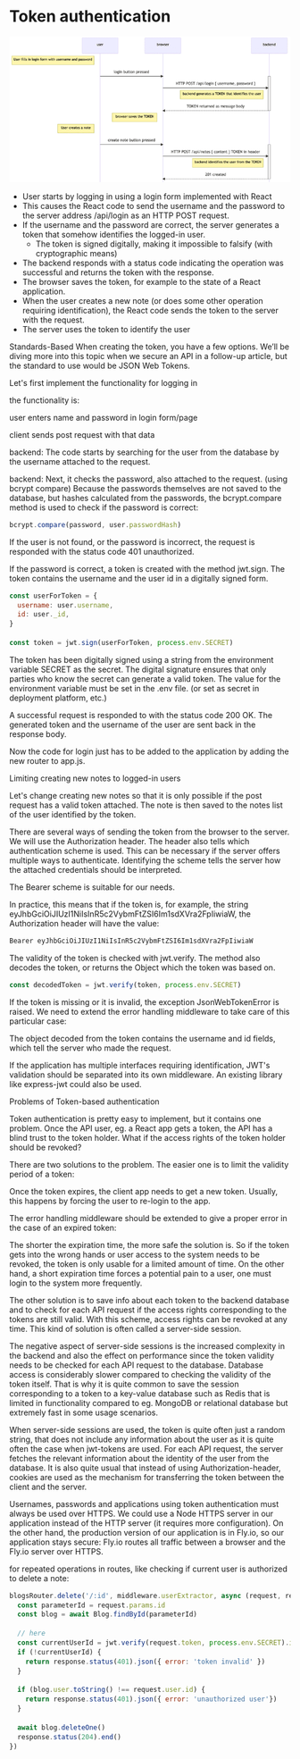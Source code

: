 # Token authentication

![token-authentication-principles](./16new.png)

- User starts by logging in using a login form implemented with React
- This causes the React code to send the username and the password to the server address /api/login as an HTTP POST request.
- If the username and the password are correct, the server generates a token that somehow identifies the logged-in user.
    - The token is signed digitally, making it impossible to falsify (with cryptographic means)
- The backend responds with a status code indicating the operation was successful and returns the token with the response.
- The browser saves the token, for example to the state of a React application.
- When the user creates a new note (or does some other operation requiring identification), the React code sends the token to the server with the request.
- The server uses the token to identify the user

Standards-Based
When creating the token, you have a few options. We’ll be diving more into this topic when we secure an API in a follow-up article, but the standard to use would be JSON Web Tokens.

Let's first implement the functionality for logging in

the functionality is:

user enters name and password in login form/page

client sends post request with that data

backend: The code starts by searching for the user from the database by the username attached to the request.

backend: Next, it checks the password, also attached to the request. (using bcrypt compare) Because the passwords themselves are not saved to the database, but hashes calculated from the passwords, the bcrypt.compare method is used to check if the password is correct:

```js
bcrypt.compare(password, user.passwordHash)
```

If the user is not found, or the password is incorrect, the request is responded with the status code 401 unauthorized. 

If the password is correct, a token is created with the method jwt.sign. The token contains the username and the user id in a digitally signed form.

```js
const userForToken = {
  username: user.username,
  id: user._id,
}

const token = jwt.sign(userForToken, process.env.SECRET)
```

The token has been digitally signed using a string from the environment variable SECRET as the secret. The digital signature ensures that only parties who know the secret can generate a valid token. The value for the environment variable must be set in the .env file. (or set as secret in deployment platform, etc.)

A successful request is responded to with the status code 200 OK. The generated token and the username of the user are sent back in the response body.

Now the code for login just has to be added to the application by adding the new router to app.js.

Limiting creating new notes to logged-in users

Let's change creating new notes so that it is only possible if the post request has a valid token attached. The note is then saved to the notes list of the user identified by the token.

There are several ways of sending the token from the browser to the server. We will use the Authorization header. The header also tells which authentication scheme is used. This can be necessary if the server offers multiple ways to authenticate. Identifying the scheme tells the server how the attached credentials should be interpreted.

The Bearer scheme is suitable for our needs.

In practice, this means that if the token is, for example, the string eyJhbGciOiJIUzI1NiIsInR5c2VybmFtZSI6Im1sdXVra2FpIiwiaW, the Authorization header will have the value:

```c
Bearer eyJhbGciOiJIUzI1NiIsInR5c2VybmFtZSI6Im1sdXVra2FpIiwiaW
```

The validity of the token is checked with jwt.verify. The method also decodes the token, or returns the Object which the token was based on.

```js
const decodedToken = jwt.verify(token, process.env.SECRET)
```

If the token is missing or it is invalid, the exception JsonWebTokenError is raised. We need to extend the error handling middleware to take care of this particular case:

The object decoded from the token contains the username and id fields, which tell the server who made the request.

If the application has multiple interfaces requiring identification, JWT's validation should be separated into its own middleware. An existing library like express-jwt could also be used.

Problems of Token-based authentication

Token authentication is pretty easy to implement, but it contains one problem. Once the API user, eg. a React app gets a token, the API has a blind trust to the token holder. What if the access rights of the token holder should be revoked?

There are two solutions to the problem. The easier one is to limit the validity period of a token:

Once the token expires, the client app needs to get a new token. Usually, this happens by forcing the user to re-login to the app.

The error handling middleware should be extended to give a proper error in the case of an expired token:

The shorter the expiration time, the more safe the solution is. So if the token gets into the wrong hands or user access to the system needs to be revoked, the token is only usable for a limited amount of time. On the other hand, a short expiration time forces a potential pain to a user, one must login to the system more frequently.

The other solution is to save info about each token to the backend database and to check for each API request if the access rights corresponding to the tokens are still valid. With this scheme, access rights can be revoked at any time. This kind of solution is often called a server-side session.

The negative aspect of server-side sessions is the increased complexity in the backend and also the effect on performance since the token validity needs to be checked for each API request to the database. Database access is considerably slower compared to checking the validity of the token itself. That is why it is quite common to save the session corresponding to a token to a key-value database such as Redis that is limited in functionality compared to eg. MongoDB or relational database but extremely fast in some usage scenarios.

When server-side sessions are used, the token is quite often just a random string, that does not include any information about the user as it is quite often the case when jwt-tokens are used. For each API request, the server fetches the relevant information about the identity of the user from the database. It is also quite usual that instead of using Authorization-header, cookies are used as the mechanism for transferring the token between the client and the server.

Usernames, passwords and applications using token authentication must always be used over HTTPS. We could use a Node HTTPS server in our application instead of the HTTP server (it requires more configuration). On the other hand, the production version of our application is in Fly.io, so our application stays secure: Fly.io routes all traffic between a browser and the Fly.io server over HTTPS.

for repeated operations in routes, like checking if current user is authorized to delete a note:

```js
blogsRouter.delete('/:id', middleware.userExtractor, async (request, response) => {
  const parameterId = request.params.id
  const blog = await Blog.findById(parameterId)

  // here
  const currentUserId = jwt.verify(request.token, process.env.SECRET).id
  if (!currentUserId) {
    return response.status(401).json({ error: 'token invalid' })
  }

  if (blog.user.toString() !== request.user.id) {
    return response.status(401).json({ error: 'unauthorized user'})
  }
  
  await blog.deleteOne()
  response.status(204).end()
})
```

